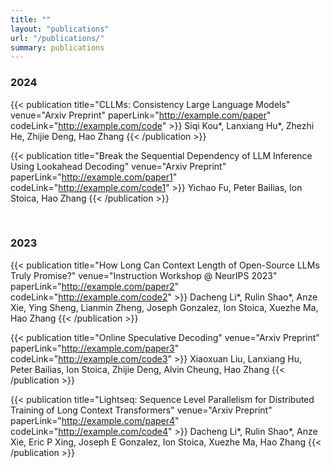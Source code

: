 ```yaml
---
title: ""
layout: "publications"
url: "/publications/"
summary: publications
---
```


### 2024

{{< publication title="CLLMs: Consistency Large Language Models" venue="Arxiv Preprint" paperLink="http://example.com/paper" codeLink="http://example.com/code" >}}
Siqi Kou*, Lanxiang Hu*, Zhezhi He, Zhijie Deng, Hao Zhang
{{< /publication >}}

{{< publication title="Break the Sequential Dependency of LLM Inference Using Lookahead Decoding" venue="Arxiv Preprint" paperLink="http://example.com/paper1" codeLink="http://example.com/code1" >}}
Yichao Fu, Peter Bailias, Ion Stoica, Hao Zhang
{{< /publication >}}


&emsp;

### 2023

{{< publication title="How Long Can Context Length of Open-Source LLMs Truly Promise?" venue="Instruction Workshop @ NeurIPS 2023" paperLink="http://example.com/paper2" codeLink="http://example.com/code2" >}}
Dacheng Li*, Rulin Shao*, Anze Xie, Ying Sheng, Lianmin Zheng, Joseph Gonzalez, Ion Stoica, Xuezhe Ma, Hao Zhang
{{< /publication >}}

{{< publication title="Online Speculative Decoding" venue="Arxiv Preprint" paperLink="http://example.com/paper3" codeLink="http://example.com/code3" >}}
Xiaoxuan Liu, Lanxiang Hu, Peter Bailias, Ion Stoica, Zhijie Deng, Alvin Cheung, Hao Zhang
{{< /publication >}}

{{< publication title="Lightseq: Sequence Level Parallelism for Distributed Training of Long Context Transformers" venue="Arxiv Preprint" paperLink="http://example.com/paper4" codeLink="http://example.com/code4" >}}
Dacheng Li*, Rulin Shao*, Anze Xie, Eric P Xing, Joseph E Gonzalez, Ion Stoica, Xuezhe Ma, Hao Zhang
{{< /publication >}}

&emsp;

